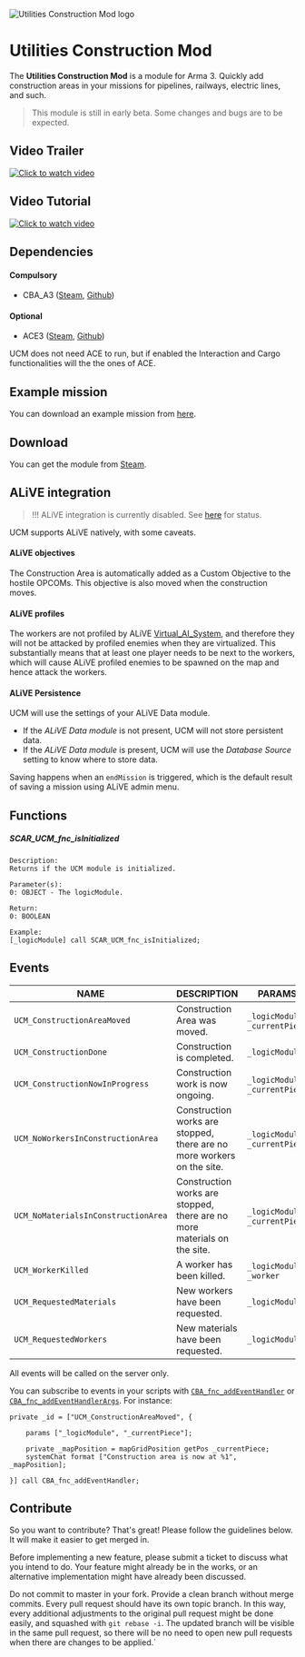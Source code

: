 ![Utilities Construction Mod logo](https://cldup.com/jVkD9k4D9t.png)

# Utilities Construction Mod

The **Utilities Construction Mod** is a module for Arma 3. Quickly add construction areas in your missions for pipelines, railways, electric lines, and such.

> This module is still in early beta. Some changes and bugs are to be expected.

## Video Trailer

[![Click to watch video](https://img.youtube.com/vi/ZIp2BfbvO1E/0.jpg)](https://www.youtube.com/watch?v=ZIp2BfbvO1E)


## Video Tutorial

[![Click to watch video](https://img.youtube.com/vi/sbx0QSRaUt4/0.jpg)](https://www.youtube.com/watch?v=sbx0QSRaUt4)


## Dependencies

#### Compulsory

  - CBA_A3 ([Steam](https://steamcommunity.com/workshop/filedetails/?id=450814997), [Github](https://github.com/CBATeam/CBA_A3/releases/latest))

#### Optional

  - ACE3 ([Steam](https://steamcommunity.com/sharedfiles/filedetails/?id=463939057), [Github](https://github.com/acemod/ACE3/releases/latest))

UCM does not need ACE to run, but if enabled the Interaction and Cargo functionalities will the the ones of ACE.

## Example mission

You can download an example mission from [here](https://github.com/ostinelli/SCAR_UCM/raw/master/resources/ucm_demo.Altis.zip).

## Download

You can get the module from [Steam](http://steamcommunity.com/sharedfiles/filedetails/?id=1145478729).

## ALiVE integration

> !!! ALiVE integration is currently disabled. See [here](https://github.com/ostinelli/SCAR_UCM/issues/2) for status.

UCM supports ALiVE natively, with some caveats.

#### ALiVE objectives

The Construction Area is automatically added as a Custom Objective to the hostile OPCOMs. This objective is also moved when the construction moves.

#### ALiVE profiles

The workers are not profiled by ALiVE [Virtual_AI_System](http://alivemod.com/wiki/index.php/Virtual_AI_System), and therefore they will not be attacked by profiled enemies when they are virtualized. This substantially means that at least one player needs to be next to the workers, which will cause ALiVE profiled enemies to be spawned on the map and hence attack the workers.

#### ALiVE Persistence
UCM will use the settings of your ALiVE Data module.

  - If the _ALiVE Data module_ is not present, UCM will not store persistent data.
  - If the _ALiVE Data module_ is present, UCM will use the _Database Source_ setting to know where to store data.

Saving happens when an `endMission` is triggered, which is the default result of saving a mission using ALiVE admin menu.

## Functions

##### SCAR_UCM_fnc_isInitialized
```
Description:
Returns if the UCM module is initialized.

Parameter(s):
0: OBJECT - The logicModule.

Return:
0: BOOLEAN

Example:
[_logicModule] call SCAR_UCM_fnc_isInitialized;
```

## Events

| NAME | DESCRIPTION | PARAMS
|------|------|------
| `UCM_ConstructionAreaMoved` | Construction Area was moved. | `_logicModule`, `_currentPiece`
| `UCM_ConstructionDone` | Construction is completed. | `_logicModule`
| `UCM_ConstructionNowInProgress` | Construction work is now ongoing. | `_logicModule`, `_currentPiece`
| `UCM_NoWorkersInConstructionArea` | Construction works are stopped, there are no more workers on the site. | `_logicModule`, `_currentPiece`
| `UCM_NoMaterialsInConstructionArea` | Construction works are stopped, there are no more materials on the site. | `_logicModule`, `_currentPiece`
| `UCM_WorkerKilled` | A worker has been killed. | `_logicModule`, `_worker`
| `UCM_RequestedMaterials` | New workers have been requested. | `_logicModule`
| `UCM_RequestedWorkers` | New materials have been requested. | `_logicModule`

All events will be called on the server only.

You can subscribe to events in your scripts with [`CBA_fnc_addEventHandler`](https://cbateam.github.io/CBA_A3/docs/files/events/fnc_addEventHandler-sqf.html) or [`CBA_fnc_addEventHandlerArgs`](https://cbateam.github.io/CBA_A3/docs/files/events/fnc_addEventHandlerArgs-sqf.html). For instance:

```sqf
private _id = ["UCM_ConstructionAreaMoved", {

	params ["_logicModule", "_currentPiece"];

	private _mapPosition = mapGridPosition getPos _currentPiece;
	systemChat format ["Construction area is now at %1", _mapPosition];

}] call CBA_fnc_addEventHandler;
```

## Contribute

So you want to contribute? That's great! Please follow the guidelines below. It will make it easier to get merged in.

Before implementing a new feature, please submit a ticket to discuss what you intend to do. Your feature might already be in the works, or an alternative implementation might have already been discussed.

Do not commit to master in your fork. Provide a clean branch without merge commits. Every pull request should have its own topic branch. In this way, every additional adjustments to the original pull request might be done easily, and squashed with `git rebase -i`. The updated branch will be visible in the same pull request, so there will be no need to open new pull requests when there are changes to be applied.`

